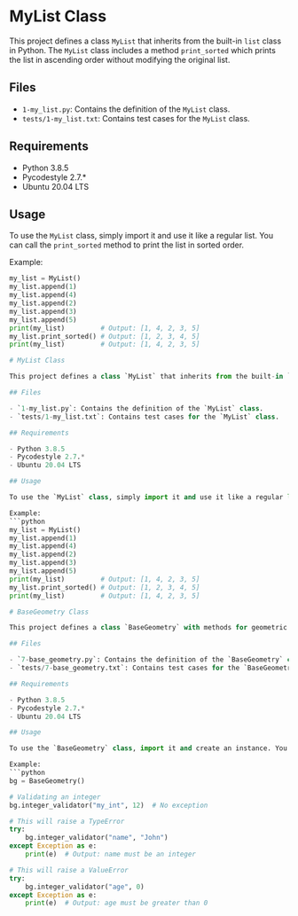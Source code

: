 # MyList Class

This project defines a class `MyList` that inherits from the built-in `list` class in Python. The `MyList` class includes a method `print_sorted` which prints the list in ascending order without modifying the original list.

## Files

- `1-my_list.py`: Contains the definition of the `MyList` class.
- `tests/1-my_list.txt`: Contains test cases for the `MyList` class.

## Requirements

- Python 3.8.5
- Pycodestyle 2.7.*
- Ubuntu 20.04 LTS

## Usage

To use the `MyList` class, simply import it and use it like a regular list. You can call the `print_sorted` method to print the list in sorted order.

Example:
```python
my_list = MyList()
my_list.append(1)
my_list.append(4)
my_list.append(2)
my_list.append(3)
my_list.append(5)
print(my_list)         # Output: [1, 4, 2, 3, 5]
my_list.print_sorted() # Output: [1, 2, 3, 4, 5]
print(my_list)         # Output: [1, 4, 2, 3, 5]

# MyList Class

This project defines a class `MyList` that inherits from the built-in `list` class in Python. The `MyList` class includes a method `print_sorted` which prints the list in ascending order without modifying the original list.

## Files

- `1-my_list.py`: Contains the definition of the `MyList` class.
- `tests/1-my_list.txt`: Contains test cases for the `MyList` class.

## Requirements

- Python 3.8.5
- Pycodestyle 2.7.*
- Ubuntu 20.04 LTS

## Usage

To use the `MyList` class, simply import it and use it like a regular list. You can call the `print_sorted` method to print the list in sorted order.

Example:
```python
my_list = MyList()
my_list.append(1)
my_list.append(4)
my_list.append(2)
my_list.append(3)
my_list.append(5)
print(my_list)         # Output: [1, 4, 2, 3, 5]
my_list.print_sorted() # Output: [1, 2, 3, 4, 5]
print(my_list)         # Output: [1, 4, 2, 3, 5]

# BaseGeometry Class

This project defines a class `BaseGeometry` with methods for geometric calculations and integer validation.

## Files

- `7-base_geometry.py`: Contains the definition of the `BaseGeometry` class.
- `tests/7-base_geometry.txt`: Contains test cases for the `BaseGeometry` class.

## Requirements

- Python 3.8.5
- Pycodestyle 2.7.*
- Ubuntu 20.04 LTS

## Usage

To use the `BaseGeometry` class, import it and create an instance. You can call the `integer_validator` method to validate integers. The `area` method is not implemented and will raise an exception if called.

Example:
```python
bg = BaseGeometry()

# Validating an integer
bg.integer_validator("my_int", 12)  # No exception

# This will raise a TypeError
try:
    bg.integer_validator("name", "John")
except Exception as e:
    print(e)  # Output: name must be an integer

# This will raise a ValueError
try:
    bg.integer_validator("age", 0)
except Exception as e:
    print(e)  # Output: age must be greater than 0
